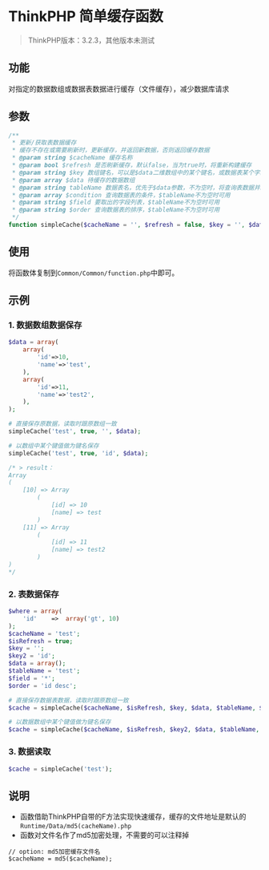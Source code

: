 # ThinkPHP 简单缓存函数

> ThinkPHP版本：3.2.3，其他版本未测试

## 功能

对指定的数据数组或数据表数据进行缓存（文件缓存），减少数据库请求


## 参数

```php
/**
 * 更新/获取表数据缓存
 * 缓存不存在或需要刷新时，更新缓存，并返回新数据，否则返回缓存数据
 * @param string $cacheName 缓存名称
 * @param bool $refresh 是否刷新缓存，默认false，当为true时，将重新构建缓存
 * @param string $key 数组键名，可以是$data二维数组中的某个键名，或数据表某个字段名，默认为''，缓存数组键名为数字
 * @param array $data 待缓存的数据数组
 * @param string tableName 数据表名，优先于$data参数，不为空时，将查询表数据并缓存
 * @param array $condition 查询数据表的条件，$tableName不为空时可用
 * @param string $field 要取出的字段列表，$tableName不为空时可用
 * @param string $order 查询数据表的排序，$tableName不为空时可用
 */
function simpleCache($cacheName = '', $refresh = false, $key = '', $data = array(), $tableName = '', $condition = array(), $field = '*', $order = ''){}
```


## 使用

将函数体复制到`Common/Common/function.php`中即可。

## 示例

### 1. 数据数组数据保存

```php
$data = array(
	array(
		'id'=>10,
		'name'=>'test',
	),
	array(
		'id'=>11,
		'name'=>'test2',
	),
);

# 直接保存原数据，读取时跟原数组一致
simpleCache('test', true, '', $data);

# 以数组中某个键值做为键名保存
simpleCache('test', true, 'id', $data);

/* > result：
Array
(
    [10] => Array
        (
            [id] => 10
            [name] => test
        )
    [11] => Array
        (
            [id] => 11
            [name] => test2
        )
)
*/
```

### 2. 表数据保存

```php
$where = array(
    'id'    =>  array('gt', 10)
);
$cacheName = 'test';
$isRefresh = true;
$key = '';
$key2 = 'id';
$data = array();
$tableName = 'test';
$field = '*';
$order = 'id desc';

# 直接保存数据表数据，读取时跟原数组一致
$cache = simpleCache($cacheName, $isRefresh, $key, $data, $tableName, $field, $order);

# 以数据数组中某个键值做为键名保存
$cache = simpleCache($cacheName, $isRefresh, $key2, $data, $tableName, $field, $order);

```

### 3. 数据读取

```php
$cache = simpleCache('test');
```

## 说明

- 函数借助ThinkPHP自带的F方法实现快速缓存，缓存的文件地址是默认的`Runtime/Data/md5(cacheName).php`
- 函数对文件名作了md5加密处理，不需要的可以注释掉

```
// option: md5加密缓存文件名
$cacheName = md5($cacheName);
```






